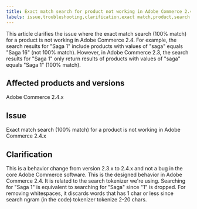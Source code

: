 ```yaml
---
title: Exact match search for product not working in Adobe Commerce 2.4.x
labels: issue,troubleshooting,clarification,exact match,product,search result,behavior change,values,attributes,2.4.4
---
```


This article clarifies the issue where the exact match search (100% match) for a product is not working in Adobe Commerce 2.4. For example, the search results for "Saga 1" include products with values of "saga" equals "Saga 16" (not 100% match). However, in Adobe Commerce 2.3, the search results for "Saga 1" only return results of products with values of "saga" equals "Saga 1" (100% match).

## Affected products and versions

Adobe Commerce 2.4.x

## Issue

Exact match search (100% match) for a product is not working in Adobe Commerce 2.4.x

## Clarification

This is a behavior change from version 2.3.x to 2.4.x and not a bug in the core Adobe Commerce software. This is the designed behavior in Adobe Commerce 2.4. It is related to the search tokenizer we're using. Searching for "Saga 1" is equivalent to searching for "Saga" since "1" is dropped. For removing whitespaces, it discards words that has 1 char or less since search ngram (in the code) tokenizer tokenize 2-20 chars.
